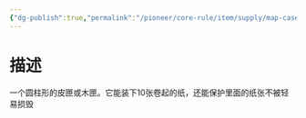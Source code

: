 ```yaml
---
{"dg-publish":true,"permalink":"/pioneer/core-rule/item/supply/map-case/"}
---
```


# 描述
一个圆柱形的皮匣或木匣。它能装下10张卷起的纸，还能保护里面的纸张不被轻易损毁